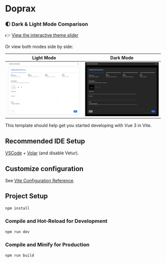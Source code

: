 # Doprax

### 🌓 Dark & Light Mode Comparison

👉 [View the interactive theme slider](https://yourusername.github.io/your-repo/slider.html)

Or view both modes side by side:

| Light Mode | Dark Mode |
|------------|-----------|
| ![](public/light.png) | ![](public/dark.png) |

This template should help get you started developing with Vue 3 in Vite.

## Recommended IDE Setup

[VSCode](https://code.visualstudio.com/) + [Volar](https://marketplace.visualstudio.com/items?itemName=Vue.volar) (and disable Vetur).

## Customize configuration

See [Vite Configuration Reference](https://vite.dev/config/).

## Project Setup

```sh
npm install
```

### Compile and Hot-Reload for Development

```sh
npm run dev
```

### Compile and Minify for Production

```sh
npm run build
```
